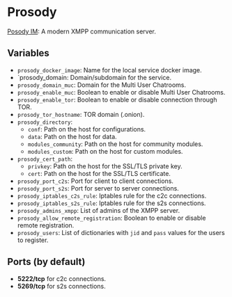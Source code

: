 # Prosody

[Posody IM](https://prosody.im/): A modern XMPP communication server.

## Variables

* `prosody_docker_image`: Name for the local service docker image.
* `prosody_domain: Domain/subdomain for the service.
* `prosody_domain_muc`: Domain for the Multi User Chatrooms.
* `prosody_enable_muc`: Boolean to enable or disable Multi User Chatrooms.
* `prosody_enable_tor`: Boolean to enable or disable connection through TOR.
* `prosody_tor_hostname`: TOR domain (.onion).
* `prosody_directory`:
   * `conf`: Path on the host for configurations.
   * `data`: Path on the host for data.
   * `modules_community`: Path on the host for community modules.
   * `modules_custom`: Path on the host for custom modules.
* `prosody_cert_path`:
   * `privkey`: Path on the host for the SSL/TLS private key.
   * `cert`: Path on the host for the SSL/TLS certificate.
* `prosody_port_c2s`: Port for client to client connections.
* `prosody_port_s2s`: Port for server to server connections.
* `prosody_iptables_c2s_rule`: Iptables rule for the c2c connections.
* `prosody_iptables_s2s_rule`: Iptables rule for the s2s connections.
* `prosody_admins_xmpp`: List of admins of the XMPP server.
* `prosody_allow_remote_registration`: Boolean to enable or disable remote
  registration.
* `prosody_users`: List of dictionaries with `jid` and `pass` values for the
  users to register.

## Ports (by default)

* **5222/tcp** for c2c connections.
* **5269/tcp** for s2s connections.
